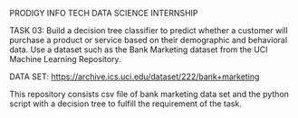 PRODIGY INFO TECH DATA SCIENCE INTERNSHIP

TASK 03: Build a decision tree classifier to predict whether a customer will purchase a product or service based on their demographic and behavioral data. Use a dataset such as the Bank Marketing dataset from the UCI Machine Learning Repository.

DATA SET: https://archive.ics.uci.edu/dataset/222/bank+marketing

This repository consists csv file of bank marketing data set and the python script with a decision tree to fulfill the requirement of the task.
